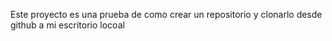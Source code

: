 Este proyecto es una prueba de como crear un repositorio y clonarlo desde github a mi escritorio locoal
